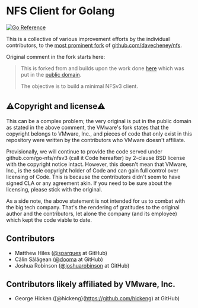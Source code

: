 # NFS Client for Golang

[![Go Reference](https://pkg.go.dev/badge/github.com/go-nfs/nfsv3.svg)](https://pkg.go.dev/github.com/go-nfs/nfsv3)

This is a collective of various improvement efforts by the individual contributors, to the [most prominent fork](github.com/vmware/go-nfs-client) of [github.com/davecheney/nfs](https://github.com/davecheney/nfs).

Original comment in the fork starts here:

> This is forked from and builds upon the work done [here](https://github.com/davecheney/nfs) which was put in the [public domain](https://github.com/davecheney/nfs/issues/1#issuecomment-280563247).
> 
> The objective is to build a minimal NFSv3 client.

## ⚠️Copyright and license⚠️　

This can be a complex problem; the very original is put in the public domain as stated in the above comment, the VMware's fork states that the copyright belongs to VMware, Inc., and pieces of code that only exist in this repository were written by the contributors who VMware doesn't affiliate.

Provisionally, we will continue to provide the code served under github.com/go-nfs/nfsv3 (call it Code hereafter) by 2-clause BSD license with the copyright notice intact.  However, this doesn't mean that VMware, Inc., is the sole copyright holder of Code and can gain full control over licensing of Code. This is because the contributors didn't seem to have signed CLA or any agreement akin. If you need to be sure about the licensing, please stick with the original.

As a side note, the above statement is not intended for us to combat with the big tech company. That's the rendering of gratitudes to the original author and the contributors, let alone the company (and its employee) which kept the code viable to date.

## Contributors

- Matthew Hiles ([@sparques](https://github.com/sparques) at GitHub)
- Călin Sălăgean ([@dooma](https://github.com/dooma) at GitHub)
- Joshua Robinson ([@joshuarobinson](https://github.com/joshuarobinson) at GitHub)

## Contributors likely affiliated by VMware, Inc.

- George Hicken ([@hickeng}(https://github.com/hickeng) at GitHub)
